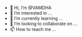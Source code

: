 - 👋 Hi, I’m @VAMDHA
- 👀 I’m interested in ...
- 🌱 I’m currently learning ...
- 💞️ I’m looking to collaborate on ...
- 📫 How to reach me ...

<!---
VAMDHA/VAMDHA is a ✨ special ✨ repository because its `README.md` (this file) appears on your GitHub profile.
You can click the Preview link to take a look at your changes.
--->
